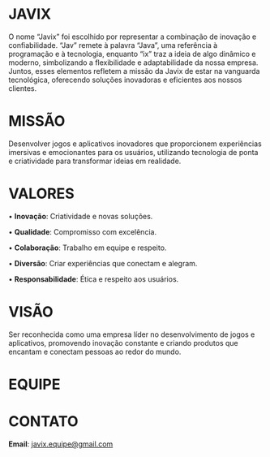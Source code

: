 # JAVIX
O nome “Javix” foi escolhido por representar a combinação de inovação e confiabilidade. “Jav” remete à palavra “Java”, uma referência à programação e à tecnologia, enquanto “ix” traz a ideia de algo dinâmico e moderno, simbolizando a flexibilidade e adaptabilidade da nossa empresa. Juntos, esses elementos refletem a missão da Javix de estar na vanguarda tecnológica, oferecendo soluções inovadoras e eficientes aos nossos clientes.

# MISSÃO 
Desenvolver jogos e aplicativos inovadores que proporcionem experiências imersivas e emocionantes para os usuários, utilizando tecnologia de ponta e criatividade para transformar ideias em realidade.

# VALORES
 •  **Inovação**: Criatividade e novas            soluções.
 
 •  **Qualidade**: Compromisso com excelência.
 
 •  **Colaboração**: Trabalho em equipe e         respeito.
 
 •  **Diversão**: Criar experiências que          conectam e alegram. 

 • **Responsabilidade**: Ética e respeito aos    usuários.

# VISÃO
Ser reconhecida como uma empresa líder no desenvolvimento de jogos e aplicativos, promovendo inovação constante e criando produtos que encantam e conectam pessoas ao redor do mundo.

# EQUIPE





# CONTATO 
**Email**: javix.equipe@gmail.com

